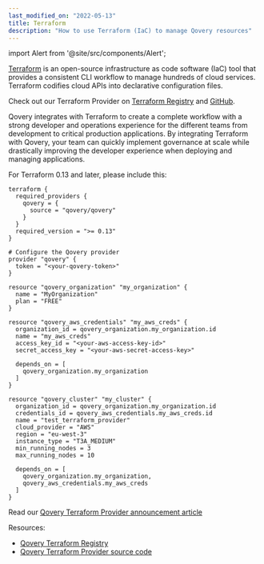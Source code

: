 ```yaml
---
last_modified_on: "2022-05-13"
title: Terraform
description: "How to use Terraform (IaC) to manage Qovery resources"
---
```


import Alert from '@site/src/components/Alert';

[Terraform](https://www.terraform.io) is an open-source infrastructure as code software (IaC) tool that provides a consistent CLI workflow to manage hundreds of cloud services. Terraform codifies cloud APIs into declarative configuration files.

<Alert type="success">

Check out our Terraform Provider on [Terraform Registry](https://registry.terraform.io/providers/Qovery/qovery/latest/docs) and [GitHub](https://github.com/Qovery/terraform-provider-qovery).

</Alert>

Qovery integrates with Terraform to create a complete workflow with a strong developer and operations experience for the different teams from development to critical production applications. By integrating Terraform with Qovery, your team can quickly implement governance at scale while drastically improving the developer experience when deploying and managing applications.

For Terraform 0.13 and later, please include this:

```hcl title="main.tf"
terraform {
  required_providers {
    qovery = {
      source = "qovery/qovery"
    }
  }
  required_version = ">= 0.13"
}

# Configure the Qovery provider
provider "qovery" {
  token = "<your-qovery-token>"
}

resource "qovery_organization" "my_organization" {
  name = "MyOrganization"
  plan = "FREE"
}

resource "qovery_aws_credentials" "my_aws_creds" {
  organization_id = qovery_organization.my_organization.id
  name = "my_aws_creds"
  access_key_id = "<your-aws-access-key-id>"
  secret_access_key = "<your-aws-secret-access-key>"

  depends_on = [
    qovery_organization.my_organization
  ]
}

resource "qovery_cluster" "my_cluster" {
  organization_id = qovery_organization.my_organization.id
  credentials_id = qovery_aws_credentials.my_aws_creds.id
  name = "test_terraform_provider"
  cloud_provider = "AWS"
  region = "eu-west-3"
  instance_type = "T3A_MEDIUM"
  min_running_nodes = 3
  max_running_nodes = 10

  depends_on = [
    qovery_organization.my_organization,
    qovery_aws_credentials.my_aws_creds
  ]
}
```

Read our [Qovery Terraform Provider announcement article](https://www.qovery.com/blog/the-qovery-terraform-provider-is-available-now)

Resources:

- [Qovery Terraform Registry](https://registry.terraform.io/providers/Qovery/qovery/latest/docs)
- [Qovery Terraform Provider source code](https://github.com/Qovery/terraform-provider-qovery)



